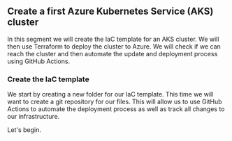 ## Create a first Azure Kubernetes Service (AKS) cluster

In this segment we will create the IaC template for an AKS cluster. We will then
use Terraform to deploy the cluster to Azure. We will check if we can reach the
cluster and then automate the update and deployment process using GitHub
Actions.

### Create the IaC template

We start by creating a new folder for our IaC template. This time we will want
to create a git repository for our files. This will allow us to use GitHub
Actions to automate the deployment process as well as track all changes to our
infrastructure.

Let's begin.

